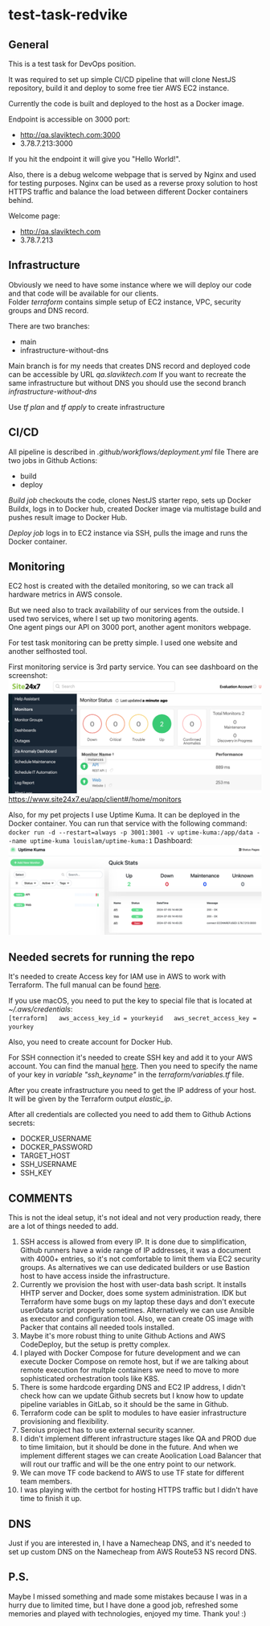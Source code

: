 # test-task-redvike

## General

This is a test task for DevOps position.

It was required to set up simple CI/CD pipeline that will clone NestJS repository, build it and deploy to some free tier AWS EC2 instance.

Currently the code is built and deployed to the host as a Docker image.

Endpoint is accessible on 3000 port:

- http://qa.slaviktech.com:3000
- 3.78.7.213:3000

If you hit the endpoint it will give you "Hello World!".

Also, there is a debug welcome webpage that is served by Nginx and used for testing purposes. Nginx can be used as a reverse proxy solution to host HTTPS traffic and balance the load between different Docker containers behind.

Welcome page:

- http://qa.slaviktech.com
- 3.78.7.213

## Infrastructure

Obviously we need to have some instance where we will deploy our code and that code will be available for our clients.  
Folder _terraform_ contains simple setup of EC2 instance, VPC, security groups and DNS record.

There are two branches:

- main
- infrastructure-without-dns

Main branch is for my needs that creates DNS record and deployed code can be accessible by URL _qa.slaviktech.com_
If you want to recreate the same infrastructure but without DNS you should use the second branch _infrastructure-without-dns_

Use _tf plan_ and _tf apply_ to create infrastructure

## CI/CD

All pipeline is described in _.github/workflows/deployment.yml_ file
There are two jobs in Github Actions:

- build
- deploy

_Build job_ checkouts the code, clones NestJS starter repo, sets up Docker Buildx, logs in to Docker hub, created Docker image via multistage build and pushes result image to Docker Hub.

_Deploy job_ logs in to EC2 instance via SSH, pulls the image and runs the Docker container.

## Monitoring

EC2 host is created with the detailed monitoring, so we can track all hardware metrics in AWS console.

But we need also to track availability of our services from the outside.
I used two services, where I set up two monitoring agents.  
One agent pings our API on 3000 port, another agent monitors webpage.

For test task monitoring can be pretty simple. I used one website and another selfhosted tool.

First monitoring service is 3rd party service. You can see dashboard on the screenshot:  
![24x7](./images/monitor_agents.png "24x7")
https://www.site24x7.eu/app/client#/home/monitors

Also, for my pet projects I use Uptime Kuma. It can be deployed in the Docker container. You can run that service  with the following command:
`docker run -d --restart=always -p 3001:3001 -v uptime-kuma:/app/data --name uptime-kuma louislam/uptime-kuma:1`
Dashboard:  
![24x7](./images/monitor_agents_2.png "Uptime Kuma")

## Needed secrets for running the repo

It's needed to create Access key for IAM use in AWS to work with Terraform. The full manual can be found [here](https://docs.aws.amazon.com/IAM/latest/UserGuide/id_credentials_access-keys.html).  

If you use macOS, you need to put the key to special file that is located at _~/.aws/credentials_:  
`
[terraform]  
aws_access_key_id = yourkeyid  
aws_secret_access_key = yourkey
`

Also, you need to create account for Docker Hub.

For SSH connection it's needed to create SSH key and add it to your AWS account. You can find the manual [here](https://docs.aws.amazon.com/AWSEC2/latest/UserGuide/create-key-pairs.html).
Then you need to specify the name of your key in _variable "ssh_keyname"_ in the  _terraform/variables.tf_ file.

After you create infrastructure you need to get the IP address of your host. It will be given by the Terraform output _elastic_ip_.

After all credentials are collected you need to add them to Github Actions secrets:

- DOCKER_USERNAME
- DOCKER_PASSWORD
- TARGET_HOST
- SSH_USERNAME
- SSH_KEY

## COMMENTS

This is not the ideal setup, it's not ideal and not very production ready, there are a lot of things needed to add.

1. SSH access is allowed from every IP. It is done due to simplification, Github runners have a wide range of IP addresses, it was a document with 4000+ entries, so it's not comfortable to limit them via EC2 security groups. As alternatives we can use dedicated builders or use Bastion host to have access inside the infrastructure.
2. Currently we provision the host with user-data bash script. It installs HHTP server and Docker, does some system administration. IDK but Terraform have some bugs on my laptop these days and don't execute user0data script properly sometimes. Alternatively we can use Ansible as executor and configuration tool. Also, we can create OS image with Packer that contains all needed tools installed.
3. Maybe it's more robust thing to unite Github Actions and AWS CodeDeploy, but the setup is pretty complex.
4. I played with Docker Compose for future development and we can execute Docker Compose on remote host, but if we are talking about remote execution for multple containers we need to move to more sophisticated orchestration tools like K8S.
5. There is some hardcode ergarding DNS and EC2 IP address, I didn't check how can we update Github secrets but I know how to update pipeline variables in GitLab, so it should be the same in Github.
6. Terraform code can be split to modules to have easier infrastructure provisioning and flexibility.
7. Seroius project has to use external security scanner.
8. I didn't implement different infrastructure stages like QA and PROD due to time limitaion, but it should be done in the future. And when we implement different stages we can create Aoolication Load Balancer that will rout our traffic and will be the one entry point to our network.
9. We can move TF code backend to AWS to use TF state for different team members.
10. I was playing with the certbot for hosting HTTPS traffic but I didn't have time to finish it up.

## DNS

Just if you are interested in, I have a Namecheap DNS, and it's needed to set up custom DNS on the Namecheap from AWS Route53 NS record DNS.

## P.S.

Maybe I missed something and made some mistakes because I was in a hurry due to limited time, but I have done a good job, refreshed some memories and played with technologies, enjoyed my time. Thank you! :)